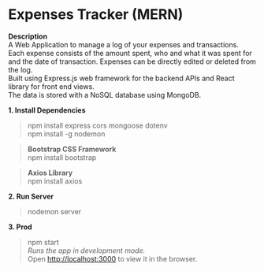 # Expenses Tracker (MERN) 
**Description** \
A Web Application to manage a log of your expenses and transactions. Each expense consists of the amount spent, who and what it was spent for and the date of transaction. Expenses can be directly edited or deleted from the log.\
Built using Express.js web framework for the backend APIs and React library for front end views.\
The data is stored with a NoSQL database using MongoDB.

**1. Install Dependencies** 
>npm install express cors mongoose dotenv \
>npm install -g nodemon 

>**Bootstrap CSS Framework** \
npm install bootstrap 

>**Axios Library** \
npm install axios 
 
**2. Run Server** 
>nodemon server 

**3. Prod** 
>npm start \
*Runs the app in development mode.*\
Open [http://localhost:3000](http://localhost:3000) to view it in the browser.
